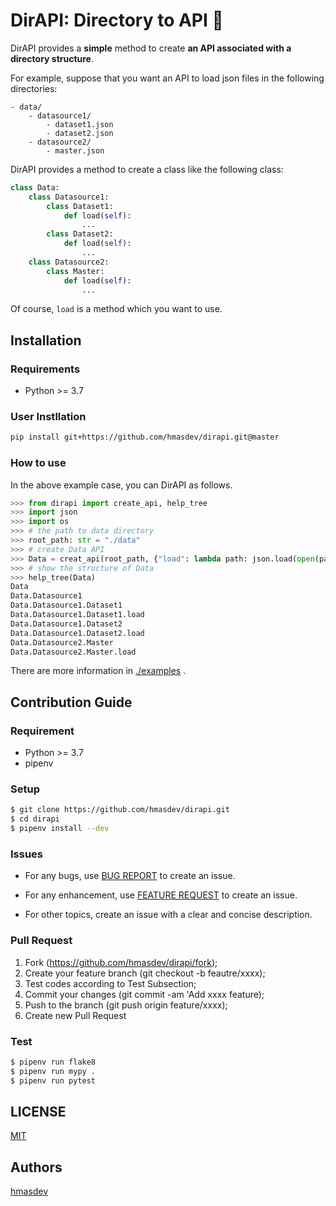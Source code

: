 # DirAPI: Directory to API :open_file_folder:

DirAPI provides a **simple** method to create **an API associated with a directory structure**.

For example, suppose that you want an API to load json files in the following directories:

    - data/
        - datasource1/
            - dataset1.json
            - dataset2.json
        - datasource2/
            - master.json

DirAPI provides a method to create a class like the following class:

```python
class Data:
    class Datasource1:
        class Dataset1:
            def load(self):
                ...
        class Dataset2:
            def load(self):
                ...
    class Datasource2:
        class Master:
            def load(self):
                ...
```

Of course, `load` is a method which you want to use.

## Installation

### Requirements

- Python >= 3.7

### User Instllation

```bash
pip install git+https://github.com/hmasdev/dirapi.git@master
```

### How to use

In the above example case, you can DirAPI as follows.

```python
>>> from dirapi import create_api, help_tree
>>> import json
>>> import os
>>> # the path to data directory
>>> root_path: str = "./data"
>>> # create Data API
>>> Data = creat_api(root_path, {"load": lambda path: json.load(open(path))})
>>> # show the structure of Data
>>> help_tree(Data)
Data
Data.Datasource1
Data.Datasource1.Dataset1
Data.Datasource1.Dataset1.load
Data.Datasource1.Dataset2
Data.Datasource1.Dataset2.load
Data.Datasource2.Master
Data.Datasource2.Master.load
```

There are more information in [./examples](./examples) .

## Contribution Guide

### Requirement

- Python >= 3.7
- pipenv

### Setup

```bash
$ git clone https://github.com/hmasdev/dirapi.git
$ cd dirapi
$ pipenv install --dev
```

### Issues

- For any bugs, use [BUG REPORT](https://github.com/hmasdev/dirapi/issues/new?assignees=&labels=bug&template=bug_report.md&title=%5BBUG%5D) to create an issue.

- For any enhancement, use [FEATURE REQUEST](https://github.com/hmasdev/dirapi/issues/new?assignees=&labels=enhancement&template=feature_request.md&title=) to create an issue.

- For other topics, create an issue with a clear and concise description.

### Pull Request

1. Fork (https://github.com/hmasdev/dirapi/fork);
2. Create your feature branch (git checkout -b feautre/xxxx);
3. Test codes according to Test Subsection;
4. Commit your changes (git commit -am 'Add xxxx feature);
5. Push to the branch (git push origin feature/xxxx);
6. Create new Pull Request

### Test

```bash
$ pipenv run flake8
$ pipenv run mypy .
$ pipenv run pytest
```

## LICENSE

[MIT](https://github.com/hmasdev/dirapi/tree/main/LICENSE)

## Authors

[hmasdev](https://github.com/hmasdev)

